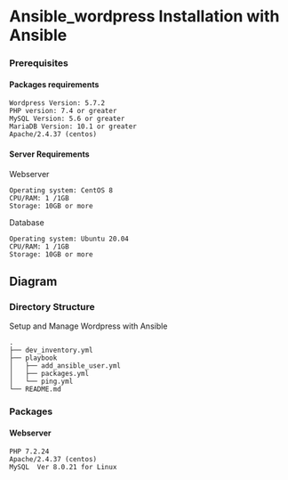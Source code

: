 # Ansible_wordpress Installation with Ansible

### Prerequisites

#### Packages requirements
```
Wordpress Version: 5.7.2
PHP version: 7.4 or greater
MySQL Version: 5.6 or greater
MariaDB Version: 10.1 or greater
Apache/2.4.37 (centos)
```
#### Server Requirements
Webserver
```
Operating system: CentOS 8
CPU/RAM: 1 /1GB
Storage: 10GB or more
```
Database
```
Operating system: Ubuntu 20.04
CPU/RAM: 1 /1GB
Storage: 10GB or more
```

## Diagram

### Directory Structure
Setup and Manage Wordpress with Ansible
```
.
├── dev_inventory.yml
├── playbook
│   ├── add_ansible_user.yml
│   ├── packages.yml
│   └── ping.yml
└── README.md
```
### Packages
#### Webserver
```
PHP 7.2.24
Apache/2.4.37 (centos)
MySQL  Ver 8.0.21 for Linux 
```